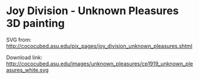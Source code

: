 # Joy Division - Unknown Pleasures 3D painting


SVG from: http://cococubed.asu.edu/pix_pages/joy_division_unknown_pleasures.shtml

Download link: http://cococubed.asu.edu/images/unknown_pleasures/cp1919_unknown_pleasures_white.svg


